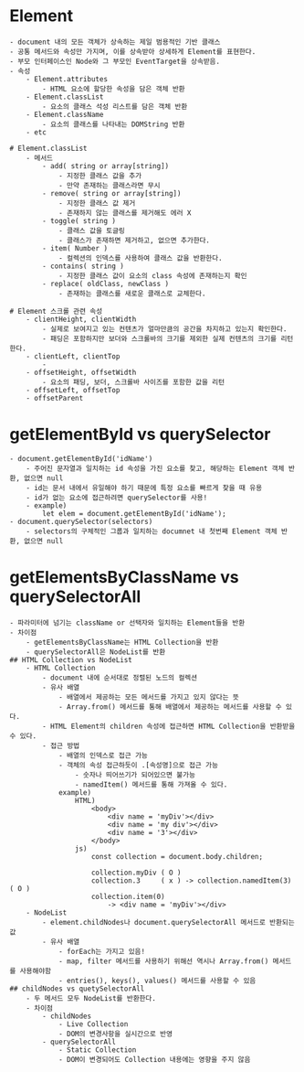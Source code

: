 # Element
    - document 내의 모든 객체가 상속하는 제일 범용적인 기반 클래스
    - 공통 메서드와 속성만 가지며, 이를 상속받아 상세하게 Element를 표현한다.
    - 부모 인터페이스인 Node와 그 부모인 EventTarget을 상속받음.
    - 속성
        - Element.attributes
            - HTML 요소에 할당한 속성을 담은 객체 반환
        - Element.classList
            - 요소의 클래스 석성 리스트를 담은 객체 반환
        - Element.className
            - 요소의 클래스를 나타내는 DOMString 반환
        - etc

    # Element.classList
        - 메서드
            - add( string or array[string])
                - 지정한 클래스 값을 추가
                - 만약 존재하는 클래스라면 무시
            - remove( string or array[string])
                - 지정한 클래스 값 제거
                - 존재하지 않는 클래스를 제거해도 에러 X
            - toggle( string )
                - 클래스 값을 토글링
                - 클래스가 존재하면 제거하고, 없으면 추가한다.
            - item( Number )
                - 컬렉션의 인덱스를 사용하여 클래스 값을 반환한다.
            - contains( string )
                - 지정한 클래스 값이 요소의 class 속성에 존재하는지 확인
            - replace( oldClass, newClass )
                - 존재하는 클래스를 새로운 클래스로 교체한다.
    
    # Element 스크롤 관련 속성
        - clientHeight, clientWidth
            - 실제로 보여지고 있는 컨텐츠가 얼마만큼의 공간을 차지하고 있는지 확인한다.
            - 패딩은 포함하지만 보더와 스크롤바의 크기를 제외한 실제 컨텐츠의 크기를 리턴한다.
        - clientLeft, clientTop
            - 
        - offsetHeight, offsetWidth
            - 요소의 패딩, 보더, 스크롤바 사이즈를 포함한 값을 리턴
        - offsetLeft, offsetTop
        - offsetParent
                
# getElementById vs querySelector
    - document.getElementById('idName')
        - 주어진 문자열과 일치하는 id 속성을 가진 요소를 찾고, 해당하는 Element 객체 반환, 없으면 null
        - id는 문서 내에서 유일해야 하기 때문에 특정 요소를 빠르게 찾을 때 유용
        - id가 없는 요소에 접근하려면 querySelector를 사용!
        - example)
            let elem = document.getElementById('idName');
    - document.querySelector(selectors)
        - selectors의 구체적인 그룹과 일치하는 documnet 내 첫번째 Element 객체 반환, 없으면 null

# getElementsByClassName vs querySelectorAll
    - 파라미터에 넘기는 className or 선택자와 일치하는 Element들을 반환
    - 차이점
        - getElementsByClassName는 HTML Collection을 반환
        - querySelectorAll은 NodeList를 반환
    ## HTML Collection vs NodeList
        - HTML Collection
            - document 내에 순서대로 정렬된 노드의 컬렉션
            - 유사 배열
                - 배열에서 제공하는 모든 메서드를 가지고 있지 않다는 뜻
                - Array.from() 메서드를 통해 배열에서 제공하는 메서드를 사용할 수 있다.
            - HTML Element의 children 속성에 접근하면 HTML Collection을 반환받을 수 있다.
            - 접근 방법
                - 배열의 인덱스로 접근 가능
                - 객체의 속성 접근하듯이 .[속성명]으로 접근 가능
                    - 숫자나 띄어쓰기가 되어있으면 불가능
                    - namedItem() 메서드를 통해 가져올 수 있다.
                example)
                    HTML)
                        <body>
                            <div name = 'myDiv'></div>
                            <div name = 'my div'></div>
                            <div name = '3'></div>
                        </body>
                    js)
                        const collection = document.body.children;

                        collection.myDiv ( O )
                        collection.3     ( x ) -> collection.namedItem(3)  ( O )
                        collection.item(0)
                            -> <div name = 'myDiv'></div>
        - NodeList
            - element.childNodes나 document.querySelectorAll 메서드로 반환되는 값
            - 유사 배열
                - forEach는 가지고 있음!
                - map, filter 메서드를 사용하기 위해선 역시나 Array.from() 메서드를 사용해야함
                - entries(), keys(), values() 메서드를 사용할 수 있음
    ## childNodes vs quetySelectorAll
        - 두 메서드 모두 NodeList를 반환한다.
        - 차이점
            - childNodes
                - Live Collection
                - DOM의 변경사항을 실시간으로 반영
            - querySelectorAll
                - Static Collection
                - DOM이 변경되어도 Collection 내용에는 영향을 주지 않음
